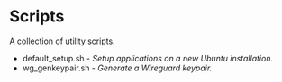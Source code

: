 # Scripts

A collection of utility scripts.

* default_setup.sh - *Setup applications on a new Ubuntu installation.*
* wg_genkeypair.sh - *Generate a Wireguard keypair.*
